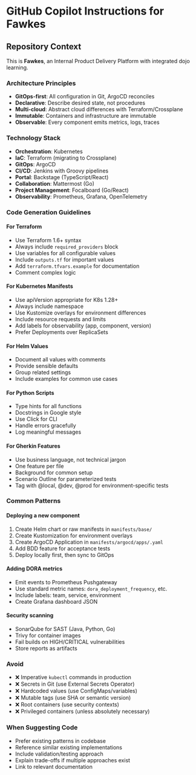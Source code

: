 # GitHub Copilot Instructions for Fawkes

## Repository Context

This is **Fawkes**, an Internal Product Delivery Platform with integrated dojo learning.

### Architecture Principles
- **GitOps-first**: All configuration in Git, ArgoCD reconciles
- **Declarative**: Describe desired state, not procedures
- **Multi-cloud**: Abstract cloud differences with Terraform/Crossplane
- **Immutable**: Containers and infrastructure are immutable
- **Observable**: Every component emits metrics, logs, traces

### Technology Stack
- **Orchestration**: Kubernetes
- **IaC**: Terraform (migrating to Crossplane)
- **GitOps**: ArgoCD
- **CI/CD**: Jenkins with Groovy pipelines
- **Portal**: Backstage (TypeScript/React)
- **Collaboration**: Mattermost (Go)
- **Project Management**: Focalboard (Go/React)
- **Observability**: Prometheus, Grafana, OpenTelemetry

### Code Generation Guidelines

#### For Terraform
- Use Terraform 1.6+ syntax
- Always include `required_providers` block
- Use variables for all configurable values
- Include `outputs.tf` for important values
- Add `terraform.tfvars.example` for documentation
- Comment complex logic

#### For Kubernetes Manifests
- Use apiVersion appropriate for K8s 1.28+
- Always include namespace
- Use Kustomize overlays for environment differences
- Include resource requests and limits
- Add labels for observability (app, component, version)
- Prefer Deployments over ReplicaSets

#### For Helm Values
- Document all values with comments
- Provide sensible defaults
- Group related settings
- Include examples for common use cases

#### For Python Scripts
- Type hints for all functions
- Docstrings in Google style
- Use Click for CLI
- Handle errors gracefully
- Log meaningful messages

#### For Gherkin Features
- Use business language, not technical jargon
- One feature per file
- Background for common setup
- Scenario Outline for parameterized tests
- Tag with @local, @dev, @prod for environment-specific tests

### Common Patterns

#### Deploying a new component
1. Create Helm chart or raw manifests in `manifests/base/`
2. Create Kustomization for environment overlays
3. Create ArgoCD Application in `manifests/argocd/apps/.yaml`
4. Add BDD feature for acceptance tests
5. Deploy locally first, then sync to GitOps

#### Adding DORA metrics
- Emit events to Prometheus Pushgateway
- Use standard metric names: `dora_deployment_frequency`, etc.
- Include labels: team, service, environment
- Create Grafana dashboard JSON

#### Security scanning
- SonarQube for SAST (Java, Python, Go)
- Trivy for container images
- Fail builds on HIGH/CRITICAL vulnerabilities
- Store reports as artifacts

### Avoid
- ❌ Imperative `kubectl` commands in production
- ❌ Secrets in Git (use External Secrets Operator)
- ❌ Hardcoded values (use ConfigMaps/variables)
- ❌ Mutable tags (use SHA or semantic version)
- ❌ Root containers (use security contexts)
- ❌ Privileged containers (unless absolutely necessary)

### When Suggesting Code
- Prefer existing patterns in codebase
- Reference similar existing implementations
- Include validation/testing approach
- Explain trade-offs if multiple approaches exist
- Link to relevant documentation
